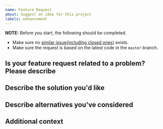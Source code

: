 ```yaml
---
name: Feature Request
about: Suggest an idea for this project
labels: enhancement
---
```


**NOTE:** Before you start, the following should be completed.

- Make sure no [similar issue(including closed ones)][issues] exists.
- Make sure the request is based on the latest code in the `master` branch.

[issues]: https://github.com/AirboZH/halo-theme-chirpy/issues

## Is your feature request related to a problem? Please describe

<!-- A clear and concise description of what the problem is. Ex. I'm always frustrated when [...] -->


## Describe the solution you'd like

<!-- A clear and concise description of what you want to happen. -->


## Describe alternatives you've considered

<!-- A clear and concise description of any alternative solutions or features you've considered. -->


## Additional context

<!-- Add any other context or screenshots about the feature request here. -->

